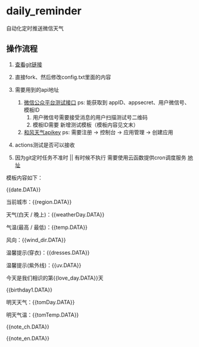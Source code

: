 <!--
 * @Author: v_polixiong v_polixiong@tencent.com
 * @Date: 2022-08-23 09:35:50
 * @LastEditors: v_polixiong v_polixiong@tencent.com
 * @LastEditTime: 2022-08-23 10:48:52
 * @Description:
-->

# daily_reminder

自动化定时推送微信天气

## 操作流程

1.  [查看git链接](https://github.com/Mumu991/weather)
2. 直接fork、然后修改config.txt里面的内容
3. 需要用到的api地址
   1. [微信公众平台测试接口](https://mp.weixin.qq.com/debug/cgi-bin/sandbox?t=sandbox/login) ps: 能获取到 appID、appsecret、用户微信号、模板ID
      1. 用户微信号需要接受消息的用户扫描测试号二维码
      2. 模板ID需要 新增测试模板（模板内容见文末）
   2. [和风天气apikey](https://dev.qweather.com/) ps: 需要注册 -> 控制台 -> 应用管理 -> 创建应用

4. actions测试是否可以接收
5. 因为git定时任务不准时 || 有时候不执行 需要使用云函数提供cron调度服务 [地址](https://blog.csdn.net/l1937gzjlzy/article/details/117753465)

模板内容如下：

{{date.DATA}} 

当前城市：{{region.DATA}} 

天气(白天 / 晚上)：{{weatherDay.DATA}} 

气温(最高 / 最低)：{{temp.DATA}} 

风向：{{wind_dir.DATA}} 

温馨提示(穿衣)：{{dresses.DATA}} 

温馨提示(紫外线)：{{uv.DATA}} 

今天是我们相识的第{{love_day.DATA}}天 

{{birthday1.DATA}} 

明天天气：{{tomDay.DATA}} 

明天气温：{{tomTemp.DATA}} 

{{note_ch.DATA}} 

{{note_en.DATA}}
